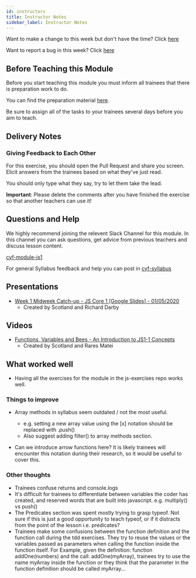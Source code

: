 ```yaml
---
id: instructors
title: Instructor Notes
sidebar_label: Instructor Notes
---
```


Want to make a change to this week but don't have the time? Click [here](https://github.com/CodeYourFuture/syllabus/issues/new?assignees=&labels=enhancement&template=change-request.md&title=)

Want to report a bug in this week? Click [here](https://github.com/CodeYourFuture/syllabus/issues/new?assignees=&labels=bug&template=bug-report.md&title=)

## Before Teaching this Module

Before you start teaching this module you must inform all trainees that there is preparation work to do.

You can find the preparation material [here](../preparation).

Be sure to assign all of the tasks to your trainees several days before you aim to teach.

## Delivery Notes

### Giving Feedback to Each Other

For this exercise, you should open the Pull Request and share you screen. Elicit answers from the trainees based on what they've just read.

You should only type what they say, try to let them take the lead.

**Important**: Please delete the comments after you have finished the exercise so that another teachers can use it!

## Questions and Help

We highly recommend joining the relevent Slack Channel for this module. In this channel you can ask questions, get advice from previous teachers and discuss lesson content.

[cyf-module-js1](https://codeyourfuture.slack.com/archives/C7RBFFKUK)

For general Syllabus feedback and help you can post in [cyf-syllabus](https://codeyourfuture.slack.com/archives/C012UUW69S8)

## Presentations

- [Week 1 Midweek Catch-up - JS Core 1 [Google Slides] - 01/05/2020](https://drive.google.com/open?id=1iyqMSJUhaDSIdRQeguqxt_GZwKCwFk4cvikZpwK5Emo)
  - Created by Scotland and Richard Darby

## Videos

- [Functions, Variables and Bees - An Introduction to JS1-1 Concepts](https://youtu.be/58zaP4gumpA)
  - Created by Scotland and Rares Matei

## What worked well

- Having all the exercises for the module in the js-exercises repo works well.

### Things to improve

- Array methods in syllabus seem outdated / not the most useful.

  - e.g. setting a new array value using the [x] notation should be replaced with .push()
  - Also suggest adding filter() to array methods section.

- Can we introduce arrow functions here? It is likely trainees will encounter this notation during their research, so it would be useful to cover this.

### Other thoughts

- Trainees confuse returns and console.logs
- It's difficult for trainees to differentiate between variables the coder has created, and reserved words that are built into javascript. e.g. multiply() vs push()
- The Predicates section was spent mostly trying to grasp typeof. Not sure if this is just a good opportunity to teach typeof, or if it distracts from the point of the lesson i.e. predicates?
- Trainees make some confusions between the function definition and the function call during the tdd exercises. They try to reuse the values or the variables passed as parameters when calling the function inside the function itself. For Example, given the definition: function addOne(numbers) and the call: addOne(myArray), trainees try to use the name myArray inside the function or they think that the parameter in the function definition should be called myArray...
